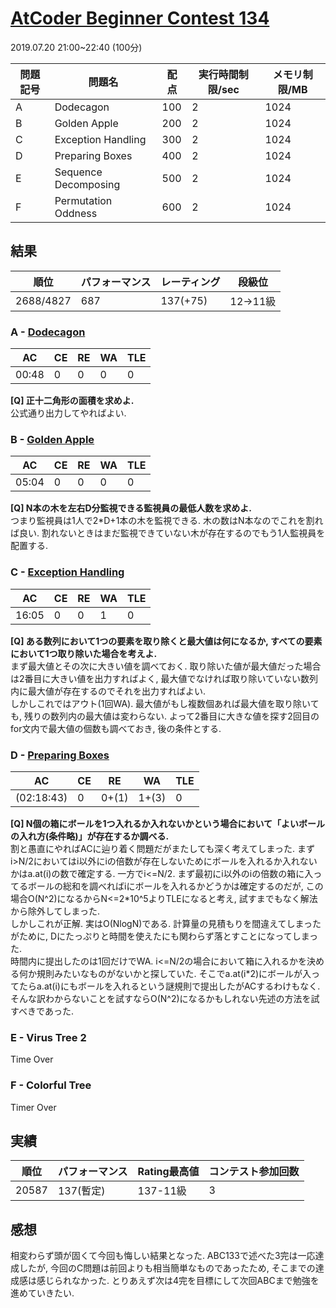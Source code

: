 # [AtCoder Beginner Contest 134](https://atcoder.jp/contests/abc134)
2019.07.20 21:00~22:40 (100分)

| 問題記号 | 問題名 | 配点 | 実行時間制限/sec | メモリ制限/MB |
----|----|----|----|----
| A | Dodecagon | 100 | 2 | 1024 |
| B | Golden Apple | 200 | 2 | 1024 |
| C | Exception Handling | 300 | 2 | 1024 |
| D | Preparing Boxes | 400 | 2 | 1024 |
| E | Sequence Decomposing | 500 | 2 | 1024 |
| F | Permutation Oddness | 600 | 2 | 1024 |

## 結果
| 順位 | パフォーマンス | レーティング | 段級位 |
----|----|----|----
| 2688/4827 | 687 |137(+75) | 12->11級 |

### A - [Dodecagon](https://atcoder.jp/contests/abc134/tasks/abc134_a)
| AC | CE | RE | WA | TLE |
----|----|----|----|----
| 00:48 | 0 | 0 | 0 | 0 |

**[Q] 正十二角形の面積を求めよ.**  
公式通り出力してやればよい.

### B - [Golden Apple](https://atcoder.jp/contests/abc134/tasks/abc134_b)
| AC | CE | RE | WA | TLE |
----|----|----|----|----
| 05:04 | 0 | 0 | 0 | 0 |

**[Q] N本の木を左右D分監視できる監視員の最低人数を求めよ.**  
つまり監視員は1人で2*D+1本の木を監視できる. 木の数はN本なのでこれを割れば良い. 割れないときはまだ監視できていない木が存在するのでもう1人監視員を配置する.

### C - [Exception Handling](https://atcoder.jp/contests/abc134/tasks/abc134_c)
| AC | CE | RE | WA | TLE |
----|----|----|----|----
| 16:05 | 0 | 0 | 1 | 0 |

**[Q] ある数列において1つの要素を取り除くと最大値は何になるか, すべての要素において1つ取り除いた場合を考えよ.**  
まず最大値とその次に大きい値を調べておく. 取り除いた値が最大値だった場合は2番目に大きい値を出力すればよく, 最大値でなければ取り除いていない数列内に最大値が存在するのでそれを出力すればよい.  
しかしこれではアウト(1回WA). 最大値がもし複数個あれば最大値を取り除いても, 残りの数列内の最大値は変わらない. よって2番目に大きな値を探す2回目のfor文内で最大値の個数も調べておき, 後の条件とする.

### D - [Preparing Boxes](https://atcoder.jp/contests/abc134/tasks/abc134_d)
| AC | CE | RE | WA | TLE |
----|----|----|----|----
| (02:18:43) | 0 | 0+(1) | 1+(3) | 0 |

**[Q] N個の箱にボールを1つ入れるか入れないかという場合において「よいボールの入れ方(条件略)」が存在するか調べる.**  
割と愚直にやればACに辿り着く問題だがまたしても深く考えてしまった. まずi>N/2においてはi以外にiの倍数が存在しないためにボールを入れるか入れないかはa.at(i)の数で確定する. 一方でi<=N/2. まず最初にi以外のiの倍数の箱に入ってるボールの総和を調べればiにボールを入れるかどうかは確定するのだが, この場合O(N^2)になるからN<=2\*10^5よりTLEになると考え, 試すまでもなく解法から除外してしまった.  
しかしこれが正解. 実はO(NlogN)である. 計算量の見積もりを間違えてしまったがために, Dにたっぷりと時間を使えたにも関わらず落とすことになってしまった.  
時間内に提出したのは1回だけでWA. i<=N/2の場合において箱に入れるかを決める何か規則みたいなものがないかと探していた. そこでa.at(i\*2)にボールが入ってたらa.at(i)にもボールを入れるという謎規則で提出したがACするわけもなく. そんな訳わからないことを試すならO(N^2)になるかもしれない先述の方法を試すべきであった.

### E - Virus Tree 2
Time Over

### F - Colorful Tree
Timer Over

## 実績
| 順位 | パフォーマンス | Rating最高値 | コンテスト参加回数 |
----|----|----|----
| 20587 | 137(暫定) | 137-11級 | 3 |

## 感想
相変わらず頭が固くて今回も悔しい結果となった. ABC133で述べた3完は一応達成したが, 今回のC問題は前回よりも相当簡単なものであったため, そこまでの達成感は感じられなかった. とりあえず次は4完を目標にして次回ABCまで勉強を進めていきたい.
